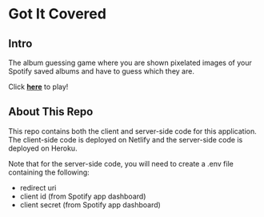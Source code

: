 # Got It Covered

## Intro

The album guessing game where you are shown pixelated images of your Spotify saved albums and have to guess which they are. <br />

Click [**here**](https://got-it-covered.netlify.app/) to play!

## About This Repo

This repo contains both the client and server-side code for this application. The client-side code is deployed on Netlify and the server-side code is deployed on Heroku.

Note that for the server-side code, you will need to create a .env file containing the following:

- redirect uri
- client id (from Spotify app dashboard)
- client secret (from Spotify app dashboard)
